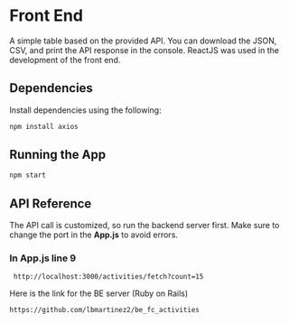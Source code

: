 
# Front End

A simple table based on the provided API. You can download the JSON, CSV, and print the API response in the console.
ReactJS was used in the development of the front end.


## Dependencies

Install dependencies using the following:

```bash
npm install axios
```

## Running the App

```bash
npm start
```

## API Reference

The API call is customized, so run the backend server first. Make sure to change the port in the **App.js** to avoid errors.

### In App.js line 9

```https
 http://localhost:3000/activities/fetch?count=15
```

Here is the link for the BE server (Ruby on Rails)

```https
https://github.com/lbmartinez2/be_fc_activities
```